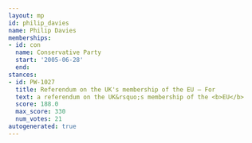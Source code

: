 ```yaml
---
layout: mp
id: philip_davies
name: Philip Davies
memberships:
- id: con
  name: Conservative Party
  start: '2005-06-28'
  end: 
stances:
- id: PW-1027
  title: Referendum on the UK's membership of the EU — For
  text: a referendum on the UK&rsquo;s membership of the <b>EU</b>
  score: 188.0
  max_score: 330
  num_votes: 21
autogenerated: true
---
```

